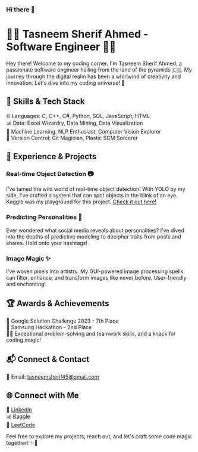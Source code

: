 ### Hi there 👋
# 👩‍💻 Tasneem Sherif Ahmed - Software Engineer 👩‍💻

Hey there! Welcome to my coding corner. I'm Tasneem Sherif Ahmed, a passionate software engineer hailing from the land of the pyramids 🇪🇬. My journey through the digital realm has been a whirlwind of creativity and innovation. Let's dive into my coding universe! 🚀

## 🔧 Skills & Tech Stack

🌐 Languages: C, C++, C#, Python, SQL, JavaScript, HTML  
📊 Data: Excel Wizardry, Data Mining, Data Visualization  
🤖 Machine Learning: NLP Enthusiast, Computer Vision Explorer  
🔑 Version Control: Git Magician, Plastic SCM Sorcerer  

## 🚀 Experience & Projects

### Real-time Object Detection 📷
I've tamed the wild world of real-time object detection! With YOLO by my side, I've crafted a system that can spot objects in the blink of an eye. Kaggle was my playground for this project. [Check it out here!](https://www.kaggle.com/datasets/tasneemsherif/pepsi-with-yolov5-format)

### Predicting Personalities 🤔
Ever wondered what social media reveals about personalities? I've dived into the depths of predictive modeling to decipher traits from posts and shares. Hold onto your hashtags!

### Image Magic ✨
I've woven pixels into artistry. My GUI-powered image processing spells can filter, enhance, and transform images like never before. User-friendly and enchanting!

## 🏆 Awards & Achievements

🏅 Google Solution Challenge 2023 - 7th Place  
🥈 Samsung Hackathon - 2nd Place  
🧙‍♀️ Exceptional problem-solving and teamwork skills, and a knack for coding magic!

## 📬 Connect & Contact

📧 Email: tasneemsherif45@gmail.com  

## 🌐 Connect with Me

🔗 [LinkedIn](https://www.linkedin.com/in/tasnem-sherif/)  
📊 [Kaggle](https://www.kaggle.com/tasneemsherif)  
🧠 [LeetCode](https://leetcode.com/TasneemSherif/)

Feel free to explore my projects, reach out, and let's craft some code magic together! ✨🦄

<!--
**Tasneemsherif/Tasneemsherif** is a ✨ _special_ ✨ repository because its `README.md` (this file) appears on your GitHub profile.

Here are some ideas to get you started:

- 🔭 I’m currently working on ...
- 🌱 I’m currently learning ...
- 👯 I’m looking to collaborate on ...
- 🤔 I’m looking for help with ...
- 💬 Ask me about ...
- 📫 How to reach me: ...
- 😄 Pronouns: ...
- ⚡ Fun fact: ...
-->
